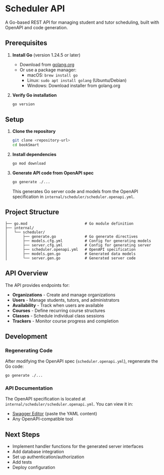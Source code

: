 # Scheduler API

A Go-based REST API for managing student and tutor scheduling, built with OpenAPI and code generation.

## Prerequisites

1. **Install Go** (version 1.24.5 or later)
   - Download from [golang.org](https://golang.org/downloads/)
   - Or use a package manager:
     - macOS: `brew install go`
     - Linux: `sudo apt install golang` (Ubuntu/Debian)
     - Windows: Download installer from golang.org

2. **Verify Go installation**
   ```bash
   go version
   ```

## Setup

1. **Clone the repository**
   ```bash
   git clone <repository-url>
   cd bookSmart
   ```

2. **Install dependencies**
   ```bash
   go mod download
   ```

3. **Generate API code from OpenAPI spec**
   ```bash
   go generate ./...
   ```
   
   This generates Go server code and models from the OpenAPI specification in `internal/scheduler/scheduler.openapi.yml`.

## Project Structure

```
├── go.mod                          # Go module definition
├── internal/
│   └── scheduler/
│       ├── generate.go             # Go generate directives
│       ├── models.cfg.yml          # Config for generating models
│       ├── server.cfg.yml          # Config for generating server
│       ├── scheduler.openapi.yml   # OpenAPI specification
│       ├── models.gen.go           # Generated data models
│       └── server.gen.go           # Generated server code
```

## API Overview

The API provides endpoints for:

- **Organizations** - Create and manage organizations
- **Users** - Manage students, tutors, and administrators  
- **Availability** - Track when users are available
- **Courses** - Define recurring course structures
- **Classes** - Schedule individual class sessions
- **Trackers** - Monitor course progress and completion

## Development

### Regenerating Code

After modifying the OpenAPI spec (`scheduler.openapi.yml`), regenerate the Go code:

```bash
go generate ./...
```

### API Documentation

The OpenAPI specification is located at `internal/scheduler/scheduler.openapi.yml`. You can view it in:
- [Swagger Editor](https://editor.swagger.io/) (paste the YAML content)
- Any OpenAPI-compatible tool

## Next Steps

- Implement handler functions for the generated server interfaces
- Add database integration
- Set up authentication/authorization
- Add tests
- Deploy configuration
